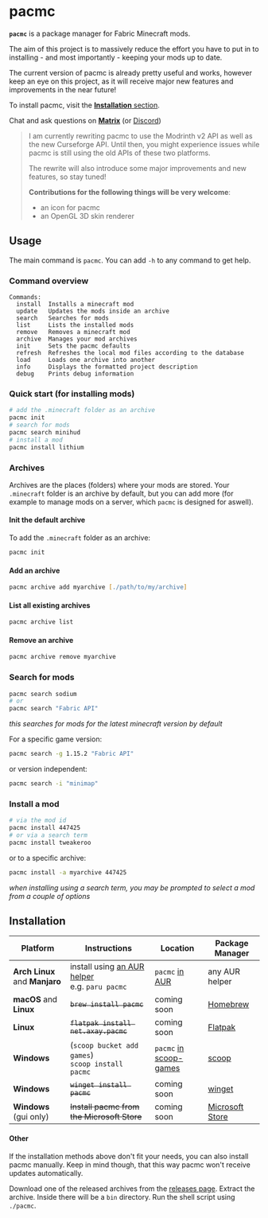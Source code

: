# pacmc

**`pacmc`** is a package manager for Fabric Minecraft mods.

The aim of this project is to massively reduce the effort you have to put in to installing - and most importantly -
keeping your mods up to date.

The current version of pacmc is already pretty useful and works, however keep an eye on this project, as it will receive
major new features and improvements in the near future!

To install pacmc, visit the [**Installation** section](#installation).

Chat and ask questions on [**Matrix**](https://matrix.to/#/#kotlinmc:axay.net) (or
[Discord](https://discord.com/invite/CJDUVuJ))

> I am currently rewriting pacmc to use the Modrinth v2 API as well as the new Curseforge API.
> Until then, you might experience issues while pacmc is still using the old APIs of these
> two platforms.
> 
> The rewrite will also introduce some major improvements and new features, so stay tuned!
>
> **Contributions for the following things will be very welcome**:
> - an icon for pacmc
> - an OpenGL 3D skin renderer

## Usage

The main command is `pacmc`. You can add `-h` to any command to get help.

### Command overview

```
Commands:
  install  Installs a minecraft mod
  update   Updates the mods inside an archive
  search   Searches for mods
  list     Lists the installed mods
  remove   Removes a minecraft mod
  archive  Manages your mod archives
  init     Sets the pacmc defaults
  refresh  Refreshes the local mod files according to the database
  load     Loads one archive into another
  info     Displays the formatted project description
  debug    Prints debug information
```

### Quick start (for installing mods)

```bash
# add the .minecraft folder as an archive
pacmc init
# search for mods
pacmc search minihud
# install a mod
pacmc install lithium
```

### Archives

Archives are the places (folders) where your mods are stored. Your `.minecraft` folder is an archive by default, but you
can add more (for example to manage mods on a server, which `pacmc` is designed for aswell).

#### Init the default archive

To add the `.minecraft` folder as an archive:

```zsh
pacmc init
```

#### Add an archive

```zsh
pacmc archive add myarchive [./path/to/my/archive]
```

#### List all existing archives

```zsh
pacmc archive list
```

#### Remove an archive

```zsh
pacmc archive remove myarchive
```

### Search for mods

```zsh
pacmc search sodium
# or
pacmc search "Fabric API"
```

_this searches for mods for the latest minecraft version by default_

For a specific game version:

```zsh
pacmc search -g 1.15.2 "Fabric API"
```

or version independent:

```zsh
pacmc search -i "minimap"
```

### Install a mod

```zsh
# via the mod id
pacmc install 447425
# or via a search term
pacmc install tweakeroo
```

or to a specific archive:

```zsh
pacmc install -a myarchive 447425
```

_when installing using a search term, you may be prompted to select a mod from a couple of options_

## Installation

| Platform                       | Instructions                                                                                       | Location                                                                                       | Package Manager                                                       |
|--------------------------------|----------------------------------------------------------------------------------------------------|------------------------------------------------------------------------------------------------|-----------------------------------------------------------------------|
| **Arch Linux** and **Manjaro** | install using [an AUR helper](https://wiki.archlinux.org/title/AUR_helpers) <br> e.g. `paru pacmc` | `pacmc` [in AUR](https://aur.archlinux.org/packages/pacmc/)                                    | any AUR helper                                                        |
| **macOS** and **Linux**        | <del> `brew install pacmc` </del>                                                                  | coming soon                                                                                    | [Homebrew](https://brew.sh/)                                          |
| **Linux**                      | <del>`flatpak install net.axay.pacmc` </del>                                                       | coming soon                                                                                    | [Flatpak](https://flatpak.org/)                                       |
| **Windows**                    | (`scoop bucket add games`) <br> `scoop install pacmc`                                              | `pacmc` [in scoop-games](https://github.com/Calinou/scoop-games/blob/master/bucket/pacmc.json) | [scoop](https://scoop.sh)                                             |
| **Windows**                    | <del> `winget install pacmc` </del>                                                                | coming soon                                                                                    | [winget](https://github.com/microsoft/winget-cli)                     |
| **Windows** (gui only)         | <del> Install pacmc from the Microsoft Store </del>                                                | coming soon                                                                                    | [Microsoft Store](https://www.microsoft.com/de-de/store/apps/windows) |

#### Other

If the installation methods above don't fit your needs, you can also install pacmc manually. Keep in mind though, that
this way pacmc won't receive updates automatically.

Download one of the released archives from the [releases page](https://github.com/bluefireoly/pacmc/releases). Extract
the archive. Inside there will be a `bin` directory. Run the shell script using `./pacmc`.
